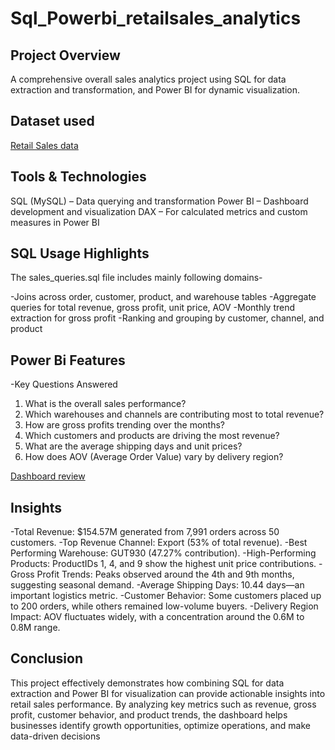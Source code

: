 # Sql_Powerbi_retailsales_analytics
## Project Overview 
A comprehensive overall sales analytics project using SQL for data extraction and transformation, and Power BI for dynamic visualization.

## Dataset used
<a href= "https://github.com/Manjari0522/sql_powerbi_retailsales_analytics/blob/main/retailsales.csv.zip">Retail Sales data</a>

## Tools & Technologies
SQL (MySQL) – Data querying and transformation
Power BI – Dashboard development and visualization
DAX – For calculated metrics and custom measures in Power BI

 ## SQL Usage Highlights
The sales_queries.sql file includes mainly following domains- 

-Joins across order, customer, product, and warehouse tables
-Aggregate queries for total revenue, gross profit, unit price, AOV
-Monthly trend extraction for gross profit
-Ranking and grouping by customer, channel, and product

## Power Bi Features 

-Key Questions Answered
1. What is the overall sales performance?
2. Which warehouses and channels are contributing most to total revenue?
3. How are gross profits trending over the months?
4. Which customers and products are driving the most revenue?
5. What are the average shipping days and unit prices?
6. How does AOV (Average Order Value) vary by delivery region?

<a href="https://github.com/Manjari0522/sql_powerbi_retailsales_analytics/blob/main/retailsales.dashboard.png">Dashboard review</a>

## Insights

 -Total Revenue: $154.57M generated from 7,991 orders across 50 customers.
 -Top Revenue Channel: Export (53% of total revenue).
 -Best Performing Warehouse: GUT930 (47.27% contribution).
 -High-Performing Products: ProductIDs 1, 4, and 9 show the highest unit price contributions.
 -Gross Profit Trends: Peaks observed around the 4th and 9th months, suggesting seasonal demand.
 -Average Shipping Days: 10.44 days—an important logistics metric.
 -Customer Behavior: Some customers placed up to 200 orders, while others remained low-volume buyers.
 -Delivery Region Impact: AOV fluctuates widely, with a concentration around the 0.6M to 0.8M range.

 ## Conclusion
 
This project effectively demonstrates how combining SQL for data extraction and Power BI for visualization can provide actionable insights into retail sales performance. By analyzing key metrics such as revenue, gross profit, customer behavior, and product trends, the dashboard helps businesses identify growth opportunities, optimize operations, and make data-driven decisions
